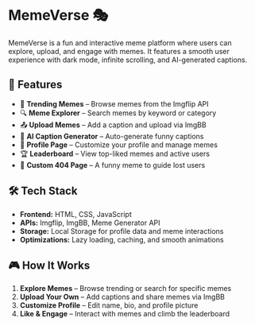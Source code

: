 # MemeVerse 🎭  

MemeVerse is a fun and interactive meme platform where users can explore, upload, and engage with memes. It features a smooth user experience with dark mode, infinite scrolling, and AI-generated captions.  

## 🚀 Features  
- 📌 **Trending Memes** – Browse memes from the Imgflip API  
- 🔍 **Meme Explorer** – Search memes by keyword or category  
- 📤 **Upload Memes** – Add a caption and upload via ImgBB  
- 🤖 **AI Caption Generator** – Auto-generate funny captions  
- 👤 **Profile Page** – Customize your profile and manage memes  
- 🏆 **Leaderboard** – View top-liked memes and active users  
- 🚫 **Custom 404 Page** – A funny meme to guide lost users  

## 🛠 Tech Stack  
- **Frontend:** HTML, CSS, JavaScript  
- **APIs:** Imgflip, ImgBB, Meme Generator API  
- **Storage:** Local Storage for profile data and meme interactions  
- **Optimizations:** Lazy loading, caching, and smooth animations  

## 🎮 How It Works  
1. **Explore Memes** – Browse trending or search for specific memes  
2. **Upload Your Own** – Add captions and share memes via ImgBB  
3. **Customize Profile** – Edit name, bio, and profile picture  
4. **Like & Engage** – Interact with memes and climb the leaderboard  
